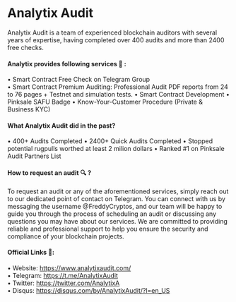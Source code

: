 # Analytix Audit

Analytix Audit is a team of experienced blockchain auditors with several years of expertise, having completed over 400 audits and more than 2400 free checks.


#### Analytix provides following services 🎯 :

• Smart Contract Free Check on Telegram Group                    
• Smart Contract Premium Auditing: Professional Audit PDF reports from 24 to 76 pages + Testnet and simulation tests.
• Smart Contract Development
• Pinksale SAFU Badge
• Know-Your-Customer Procedure (Private & Business KYC)

#### What Analytix Audit did in the past?

• 400+ Audits Completed
• 2400+ Quick Audits Completed
• Stopped potential rugpulls worthed at least 2 milion dollars
• Ranked #1 on Pinksale Audit Partners List

#### How to request an audit 🔍 ?

To request an audit or any of the aforementioned services, simply reach out to our dedicated point of contact on Telegram. You can connect with us by messaging the username @FreddyCryptos, and our team will be happy to guide you through the process of scheduling an audit or discussing any questions you may have about our services. We are committed to providing reliable and professional support to help you ensure the security and compliance of your blockchain projects.

#### Official Links 🔗: 

• Website: https://www.analytixaudit.com/      
• Telegram: https://t.me/AnalytixAudit    
• Twitter: https://twitter.com/AnalytixA    
• Disqus: https://disqus.com/by/AnalytixAudit/?l=en_US 
